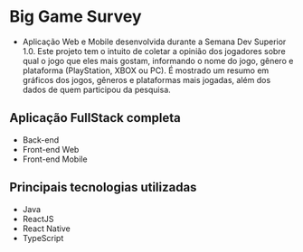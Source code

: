 # Big Game Survey

* Aplicação Web e Mobile desenvolvida durante a Semana Dev Superior 1.0. Este projeto tem o intuito de coletar a opinião dos jogadores sobre qual o jogo que eles mais gostam, informando o nome do jogo, gênero e plataforma (PlayStation, XBOX ou PC). É mostrado um resumo em gráficos dos jogos, gêneros e plataformas mais jogadas, além dos dados de quem participou da pesquisa.

## Aplicação FullStack completa

* Back-end
* Front-end Web
* Front-end Mobile

## Principais tecnologias utilizadas

* Java
* ReactJS
* React Native
* TypeScript